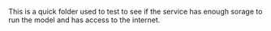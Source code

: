 This is a quick folder used to test to see if the service has enough sorage to run the model and
has access to the internet.